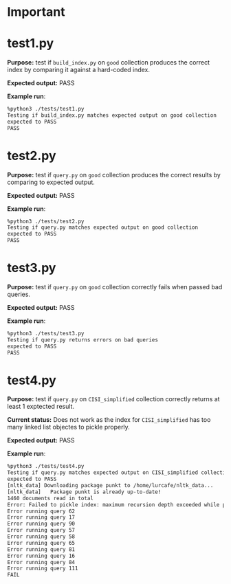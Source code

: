 # Important

# test1.py
**Purpose:** test if `build_index.py` on `good` collection produces the correct index by comparing it against a hard-coded index.

**Expected output:** PASS

**Example run**:
```bash
%python3 ./tests/test1.py
Testing if build_index.py matches expected output on good collection
expected to PASS
PASS
```



# test2.py
**Purpose:** test if `query.py` on `good` collection produces the correct results by comparing to expected output.

**Expected output:** PASS

**Example run**:
```bash
%python3 ./tests/test2.py
Testing if query.py matches expected output on good collection
expected to PASS
PASS
```


# test3.py
**Purpose:** test if `query.py` on `good` collection correctly fails when passed bad queries.

**Expected output:** PASS

**Example run**:
```bash
%python3 ./tests/test3.py
Testing if query.py returns errors on bad queries
expected to PASS
PASS
```


# test4.py
**Purpose:** test if `query.py` on `CISI_simplified` collection correctly returns at least 1 exptected result.

**Current status:** Does not work as the index for `CISI_simplified` has too many linked list objectes to pickle properly.

**Expected output:** PASS

**Example run**:
```bash
%python3 ./tests/test4.py
Testing if query.py matches expected output on CISI_simplified collection
expected to PASS
[nltk_data] Downloading package punkt to /home/lurcafe/nltk_data...
[nltk_data]   Package punkt is already up-to-date!
1460 documents read in total
Error: Failed to pickle index: maximum recursion depth exceeded while pickling an object
Error running query 62
Error running query 17
Error running query 90
Error running query 57
Error running query 58
Error running query 65
Error running query 81
Error running query 16
Error running query 84
Error running query 111
FAIL
```